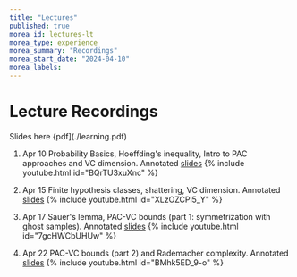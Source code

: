 ```yaml
---
title: "Lectures"
published: true
morea_id: lectures-lt
morea_type: experience
morea_summary: "Recordings"
morea_start_date: "2024-04-10"
morea_labels:
---
```


# Lecture Recordings

Slides here {pdf](./learning.pdf)

1. Apr 10 Probability Basics, Hoeffding's inequality, Intro to PAC approaches and VC dimension. Annotated [slides](./lectures-410.pdf)  {% include youtube.html id="BQrTU3xuXnc" %}

2. Apr 15 Finite hypothesis classes, shattering, VC dimension. Annotated [slides](./lectures-415.pdf) {% include youtube.html id="XLzOZCPl5_Y" %} 

3. Apr 17 Sauer's lemma, PAC-VC bounds (part 1: symmetrization with ghost samples). Annotated [slides](./lectures-417.pdf) {% include youtube.html id="7gcHWCbUHUw" %}

4. Apr 22 PAC-VC bounds (part 2) and Rademacher complexity. Annotated [slides](./lectures-422.pdf) {% include youtube.html id="BMhk5ED_9-o" %}
